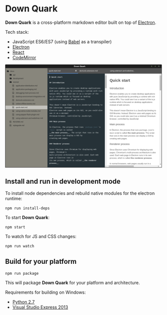 # Down Quark

**Down Quark** is a cross-platform markdown editor built on top of
[Electron](http://electron.atom.io/).

Tech stack:
- JavaScript ES6/ES7 (using [Babel](http://babeljs.io) as a transpiler)
- [Electron](http://electron.atom.io/)
- [React](http://facebook.github.io/react/)
- [CodeMirror](http://codemirror.net)

![Screenshot - Editing Electron docs folder](docs/screenshot.png)

## Install and run in development mode

To install node dependencies and rebuild native modules for the electron
runtime:

```
npm run install-deps
```

To start **Down Quark**:

```
npm start
```

To watch for JS and CSS changes:

```
npm run watch
```

## Build for your platform

```
npm run package
```

This will package **Down Quark** for your platform and architecture.

Requirements for building on Windows:
- [Python 2.7](https://www.python.org/downloads/)
- [Visual Studio Express 2013](http://www.microsoft.com/en-gb/download/details.aspx?id=44914)
